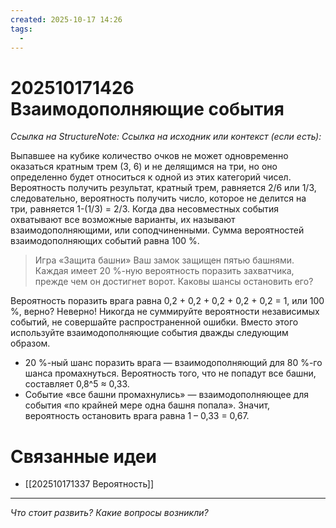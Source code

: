 ```yaml
---
created: 2025-10-17 14:26
tags:
  - 
---
```

# 202510171426 Взаимодополняющие события

*Ссылка на StructureNote:*
*Ссылка на исходник или контекст (если есть):* 

Выпавшее на кубике количество очков не может одновременно оказаться кратным трем (3, 6) и не делящимся на три, но оно определенно будет относиться к одной из этих категорий чисел. Вероятность получить результат, кратный трем, равняется 2/6 или 1/3, следовательно, вероятность получить число, которое не делится на три, равняется 1-(1/3) = 2/3. Когда два несовместных события охватывают все возможные варианты, их называют взаимодополняющими, или соподчиненными. Сумма вероятностей взаимодополняющих событий равна 100 %.

> Игра «Защита башни» Ваш замок защищен пятью башнями. Каждая имеет 20 %-ную вероятность поразить захватчика, прежде чем он достигнет ворот. Каковы шансы остановить его?

Вероятность поразить врага равна 0,2 + 0,2 + 0,2 + 0,2 + 0,2 = 1, или 100 %, верно? Неверно! Никогда не суммируйте вероятности независимых событий, не совершайте распространенной ошибки. Вместо этого используйте взаимодополняющие события дважды следующим образом.

- 20 %-ный шанс поразить врага — взаимодополняющий для 80 %-го шанса промахнуться. Вероятность того, что не попадут все башни, составляет 0,8^5 ≈ 0,33. 
- Событие «все башни промахнулись» — взаимодополняющее для события «по крайней мере одна башня попала». Значит, вероятность остановить врага равна 1 – 0,33 = 0,67.

# Связанные идеи

- [[202510171337 Вероятность]]
---

*Что стоит развить? Какие вопросы возникли?*
